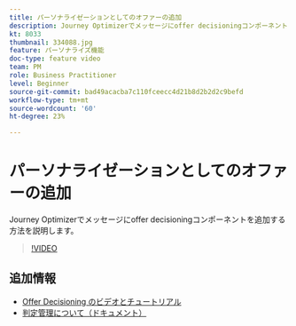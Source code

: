 ```yaml
---
title: パーソナライゼーションとしてのオファーの追加
description: Journey Optimizerでメッセージにoffer decisioningコンポーネントを追加する方法を説明します。
kt: 8033
thumbnail: 334088.jpg
feature: パーソナライズ機能
doc-type: feature video
team: PM
role: Business Practitioner
level: Beginner
source-git-commit: bad49acacba7c110fceecc4d21b8d2b2d2c9befd
workflow-type: tm+mt
source-wordcount: '60'
ht-degree: 23%

---
```



# パーソナライゼーションとしてのオファーの追加

Journey Optimizerでメッセージにoffer decisioningコンポーネントを追加する方法を説明します。

>[!VIDEO](https://video.tv.adobe.com/v/334088?quality=12)

## 追加情報

* [Offer Decisioning のビデオとチュートリアル](https://experienceleague.adobe.com/docs/offer-decisioning-learn/tutorials/overview.html?lang=ja)
* [判定管理について（ドキュメント）](https://experienceleague.adobe.com/docs/journey-optimizer/using/offer-decisioniong/get-started/starting-offer-decisioning.html)
